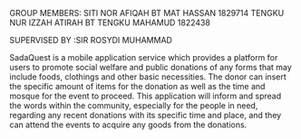 GROUP MEMBERS:
SITI NOR AFIQAH BT MAT HASSAN 1829714
TENGKU NUR IZZAH ATIRAH BT TENGKU MAHAMUD 1822438

SUPERVISED BY :SIR ROSYDI MUHAMMAD

SadaQuest is a mobile application service which provides a platform for users to promote social welfare and public donations of any forms that may include foods, clothings and other basic necessities. The donor can insert the specific amount of items for the donation as well as the time and mosque for the event to proceed. This application will inform and spread the words within the community, especially for the people in need, regarding any recent donations with its specific time and place, and they can attend the events to acquire any goods from the donations.
